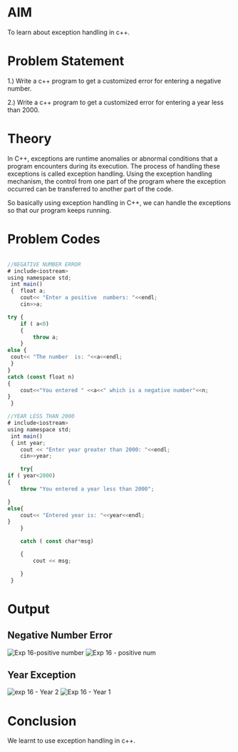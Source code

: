 # AIM
To learn about exception handling in c++.

# Problem Statement

1.) Write a c++ program to get a customized error for entering a negative number.

2.) Write a c++ program to get a customized error for entering a year less than 2000.

# Theory

In C++, exceptions are runtime anomalies or abnormal conditions that a program encounters during its execution. The process of handling these exceptions is called exception handling. Using the exception handling mechanism, the control from one part of the program where the exception occurred can be transferred to another part of the code.

So basically using exception handling in C++, we can handle the exceptions so that our program keeps running.

# Problem Codes

```javascript

//NEGATIVE NUMBER ERROR
# include<iostream>
using namespace std;
 int main()
 {  float a;
    cout<< "Enter a positive  numbers: "<<endl;
    cin>>a;

try {
    if ( a<0)
    {
        throw a;
    }
else {
 cout<< "The number  is: "<<a<<endl;
 }
}
catch (const float n)
{
    cout<<"You entered " <<a<<" which is a negative number"<<n;
}
 }

//YEAR LESS THAN 2000
# include<iostream>
using namespace std;
 int main()
 { int year;
    cout << "Enter year greater than 2000: "<<endl;
    cin>>year;

    try{
if ( year<2000)
{
    throw "You entered a year less than 2000";

}
else{
    cout<< "Entered year is: "<<year<<endl;
}
    }

    catch ( const char*msg)

    { 
        cout << msg;

    }
 }

```
# Output
## Negative Number Error
![Exp 16-positive number](https://github.com/user-attachments/assets/8e09e0bc-b984-4f5c-8f22-35c67a9f7643)
![Exp 16 - positive num](https://github.com/user-attachments/assets/d7a886f4-3f75-4bd0-add9-95670f95bea1)

## Year Exception
![exp 16 - Year 2](https://github.com/user-attachments/assets/9cc0a146-8665-4cd0-b27b-12ef43840a7c)
![Exp 16 - Year 1](https://github.com/user-attachments/assets/553c7f2c-2290-4c91-91ae-4c7f9bd68ab4)

# Conclusion

We learnt to use exception handling in c++.
